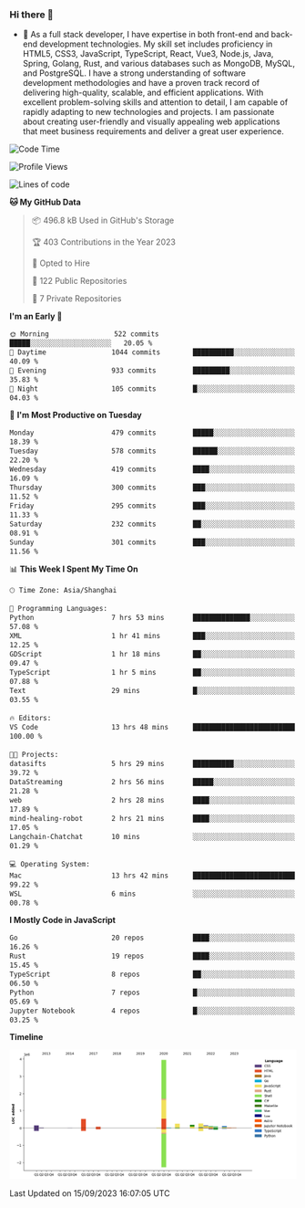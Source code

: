 ### Hi there 👋

- 🌱 As a full stack developer, I have expertise in both front-end and back-end development technologies. My skill set includes proficiency in HTML5, CSS3, JavaScript, TypeScript, React, Vue3, Node.js, Java, Spring, Golang, Rust, and various databases such as MongoDB, MySQL, and PostgreSQL. I have a strong understanding of software development methodologies and have a proven track record of delivering high-quality, scalable, and efficient applications. With excellent problem-solving skills and attention to detail, I am capable of rapidly adapting to new technologies and projects. I am passionate about creating user-friendly and visually appealing web applications that meet business requirements and deliver a great user experience.

<!--START_SECTION:waka-->
![Code Time](http://img.shields.io/badge/Code%20Time-1%2C145%20hrs%2017%20mins-blue)

![Profile Views](http://img.shields.io/badge/Profile%20Views-11-blue)

![Lines of code](https://img.shields.io/badge/From%20Hello%20World%20I%27ve%20Written-6.0%20million%20lines%20of%20code-blue)

**🐱 My GitHub Data** 

> 📦 496.8 kB Used in GitHub's Storage 
 > 
> 🏆 403 Contributions in the Year 2023
 > 
> 💼 Opted to Hire
 > 
> 📜 122 Public Repositories 
 > 
> 🔑 7 Private Repositories 
 > 
**I'm an Early 🐤** 

```text
🌞 Morning                522 commits         █████░░░░░░░░░░░░░░░░░░░░   20.05 % 
🌆 Daytime                1044 commits        ██████████░░░░░░░░░░░░░░░   40.09 % 
🌃 Evening                933 commits         █████████░░░░░░░░░░░░░░░░   35.83 % 
🌙 Night                  105 commits         █░░░░░░░░░░░░░░░░░░░░░░░░   04.03 % 
```
📅 **I'm Most Productive on Tuesday** 

```text
Monday                   479 commits         █████░░░░░░░░░░░░░░░░░░░░   18.39 % 
Tuesday                  578 commits         ██████░░░░░░░░░░░░░░░░░░░   22.20 % 
Wednesday                419 commits         ████░░░░░░░░░░░░░░░░░░░░░   16.09 % 
Thursday                 300 commits         ███░░░░░░░░░░░░░░░░░░░░░░   11.52 % 
Friday                   295 commits         ███░░░░░░░░░░░░░░░░░░░░░░   11.33 % 
Saturday                 232 commits         ██░░░░░░░░░░░░░░░░░░░░░░░   08.91 % 
Sunday                   301 commits         ███░░░░░░░░░░░░░░░░░░░░░░   11.56 % 
```


📊 **This Week I Spent My Time On** 

```text
🕑︎ Time Zone: Asia/Shanghai

💬 Programming Languages: 
Python                   7 hrs 53 mins       ██████████████░░░░░░░░░░░   57.08 % 
XML                      1 hr 41 mins        ███░░░░░░░░░░░░░░░░░░░░░░   12.25 % 
GDScript                 1 hr 18 mins        ██░░░░░░░░░░░░░░░░░░░░░░░   09.47 % 
TypeScript               1 hr 5 mins         ██░░░░░░░░░░░░░░░░░░░░░░░   07.88 % 
Text                     29 mins             █░░░░░░░░░░░░░░░░░░░░░░░░   03.55 % 

🔥 Editors: 
VS Code                  13 hrs 48 mins      █████████████████████████   100.00 % 

🐱‍💻 Projects: 
datasifts                5 hrs 29 mins       ██████████░░░░░░░░░░░░░░░   39.72 % 
DataStreaming            2 hrs 56 mins       █████░░░░░░░░░░░░░░░░░░░░   21.28 % 
web                      2 hrs 28 mins       ████░░░░░░░░░░░░░░░░░░░░░   17.89 % 
mind-healing-robot       2 hrs 21 mins       ████░░░░░░░░░░░░░░░░░░░░░   17.05 % 
Langchain-Chatchat       10 mins             ░░░░░░░░░░░░░░░░░░░░░░░░░   01.29 % 

💻 Operating System: 
Mac                      13 hrs 42 mins      █████████████████████████   99.22 % 
WSL                      6 mins              ░░░░░░░░░░░░░░░░░░░░░░░░░   00.78 % 
```

**I Mostly Code in JavaScript** 

```text
Go                       20 repos            ████░░░░░░░░░░░░░░░░░░░░░   16.26 % 
Rust                     19 repos            ████░░░░░░░░░░░░░░░░░░░░░   15.45 % 
TypeScript               8 repos             ██░░░░░░░░░░░░░░░░░░░░░░░   06.50 % 
Python                   7 repos             █░░░░░░░░░░░░░░░░░░░░░░░░   05.69 % 
Jupyter Notebook         4 repos             █░░░░░░░░░░░░░░░░░░░░░░░░   03.25 % 
```



**Timeline**

![Lines of Code chart](https://raw.githubusercontent.com/elton/elton/main/assets/bar_graph.png)


 Last Updated on 15/09/2023 16:07:05 UTC
<!--END_SECTION:waka-->

<!--
**elton/elton** is a ✨ _special_ ✨ repository because its `README.md` (this file) appears on your GitHub profile.

Here are some ideas to get you started:

- 🔭 I’m currently working on ...
- 🌱 I’m currently learning ...
- 👯 I’m looking to collaborate on ...
- 🤔 I’m looking for help with ...
- 💬 Ask me about ...
- 📫 How to reach me: ...
- 😄 Pronouns: ...
- ⚡ Fun fact: ...
-->
